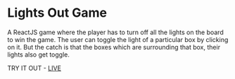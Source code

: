# Lights Out Game

A ReactJS game where the player has to turn off all the lights on the board to win the game. The user can toggle the light of a particular box by clicking on it. But the catch is that the boxes which are surrounding that box, their lights also get toggle.

TRY IT OUT - [LIVE](https://lights-out-game1.netlify.app)
